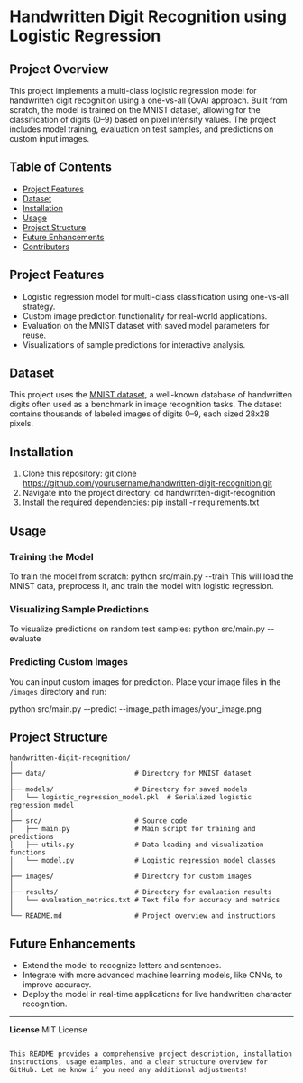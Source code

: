 
# Handwritten Digit Recognition using Logistic Regression

## Project Overview

This project implements a multi-class logistic regression model for handwritten digit recognition using a one-vs-all (OvA) approach. Built from scratch, the model is trained on the MNIST dataset, allowing for the classification of digits (0–9) based on pixel intensity values. The project includes model training, evaluation on test samples, and predictions on custom input images.

## Table of Contents
- [Project Features](#project-features)
- [Dataset](#dataset)
- [Installation](#installation)
- [Usage](#usage)
- [Project Structure](#project-structure)
- [Future Enhancements](#future-enhancements)
- [Contributors](#contributors)

## Project Features
- Logistic regression model for multi-class classification using one-vs-all strategy.
- Custom image prediction functionality for real-world applications.
- Evaluation on the MNIST dataset with saved model parameters for reuse.
- Visualizations of sample predictions for interactive analysis.

## Dataset
This project uses the [MNIST dataset](https://www.openml.org/d/554), a well-known database of handwritten digits often used as a benchmark in image recognition tasks. The dataset contains thousands of labeled images of digits 0–9, each sized 28x28 pixels.

## Installation

1. Clone this repository:
   git clone https://github.com/yourusername/handwritten-digit-recognition.git
2. Navigate into the project directory:
   cd handwritten-digit-recognition
3. Install the required dependencies:
   pip install -r requirements.txt

## Usage

### Training the Model
To train the model from scratch:
   python src/main.py --train
   This will load the MNIST data, preprocess it, and train the model with logistic regression.

### Visualizing Sample Predictions
To visualize predictions on random test samples:
   python src/main.py --evaluate


### Predicting Custom Images
You can input custom images for prediction. Place your image files in the `/images` directory and run:

   python src/main.py --predict --image_path images/your_image.png


## Project Structure

```
handwritten-digit-recognition/
│
├── data/                      # Directory for MNIST dataset
│
├── models/                    # Directory for saved models
│   └── logistic_regression_model.pkl  # Serialized logistic regression model
│
├── src/                       # Source code
│   ├── main.py                # Main script for training and predictions
│   ├── utils.py               # Data loading and visualization functions
│   └── model.py               # Logistic regression model classes
│
├── images/                    # Directory for custom images
│
├── results/                   # Directory for evaluation results
│   └── evaluation_metrics.txt # Text file for accuracy and metrics
│
└── README.md                  # Project overview and instructions
```

## Future Enhancements
- Extend the model to recognize letters and sentences.
- Integrate with more advanced machine learning models, like CNNs, to improve accuracy.
- Deploy the model in real-time applications for live handwritten character recognition.


---

**License**
MIT License
```

This README provides a comprehensive project description, installation instructions, usage examples, and a clear structure overview for GitHub. Let me know if you need any additional adjustments!
